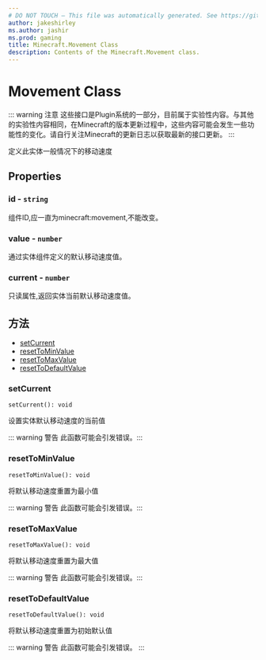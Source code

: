 ```yaml
---
# DO NOT TOUCH — This file was automatically generated. See https://github.com/Mojang/MinecraftScriptingApiDocsGenerator to modify descriptions, examples, etc.
author: jakeshirley
ms.author: jashir
ms.prod: gaming
title: Minecraft.Movement Class
description: Contents of the Minecraft.Movement class.
---
```

# Movement Class
::: warning 注意
这些接口是Plugin系统的一部分，目前属于实验性内容。与其他的实验性内容相同，在Minecraft的版本更新过程中，这些内容可能会发生一些功能性的变化。请自行关注Minecraft的更新日志以获取最新的接口更新。
:::

定义此实体一般情况下的移动速度

## Properties
### **id** - `string`
组件ID,应一直为minecraft:movement,不能改变。


### **value** - `number`
通过实体组件定义的默认移动速度值。

### **current** - `number`
只读属性,返回实体当前默认移动速度值。



## 方法
- [setCurrent](#setcurrent)
- [resetToMinValue](#resettominvalue)
- [resetToMaxValue](#resettomaxvalue)
- [resetToDefaultValue](#resettodefaultvalue)
  
### **setCurrent**
`
setCurrent(): void
`

设置实体默认移动速度的当前值


::: warning 警告 此函数可能会引发错误。:::

### **resetToMinValue**
`
resetToMinValue(): void
`

将默认移动速度重置为最小值


::: warning 警告 此函数可能会引发错误。:::

### **resetToMaxValue**
`
resetToMaxValue(): void
`

将默认移动速度重置为最大值


::: warning 警告 此函数可能会引发错误。:::

### **resetToDefaultValue**
`
resetToDefaultValue(): void
`
 
将默认移动速度重置为初始默认值


::: warning 警告 此函数可能会引发错误。 :::